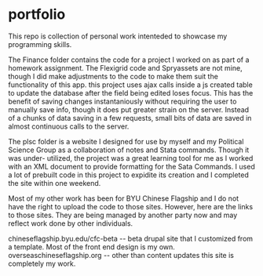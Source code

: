 portfolio
=========

This repo is collection of personal work intenteded to showcase my programming skills.

The Finance folder contains the code for a project I worked on as part of a homework assignment.
The Flexigrid code and Spryassets are not mine, though I did make adjustments to the code to make them suit the functionality of this app.
this project uses ajax calls inside a js created table to update the database after the field being edited loses focus. This has the benefit of saving
changes instantaniously without requiring the user to manually save info, though it does put greater strain on the server. Instead of a chunks of data
saving in a few requests, small bits of data are saved in almost continuous calls to the server.

The plsc folder is a website I designed for use by myself and my Political Science Group as a collaboration of notes and Stata commands. Though it was under-
utilized, the project was a great learning tool for me as I worked with an XML document to provide formatting for the Sata Commands. I used a lot of prebuilt
code in this project to expidite its creation and I completed the site within one weekend.

Most of my other work has been for BYU Chinese Flagship and I do not have the right to upload the code to those sites. However, here are the links to those sites.
They are being managed by another party now and may reflect work done by other individuals.

chineseflagship.byu.edu/cfc-beta -- beta drupal site that I customized from a template. Most of the front end design is my own.
overseaschineseflagship.org -- other than content updates this site is completely my work.

